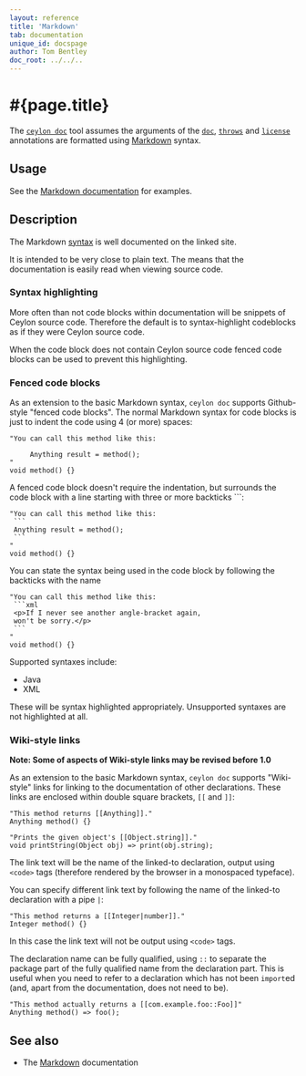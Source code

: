 ```yaml
---
layout: reference
title: 'Markdown'
tab: documentation
unique_id: docspage
author: Tom Bentley
doc_root: ../../..
---
```


# #{page.title}

The [`ceylon doc`](#{site.urls.ceylon_tool_current}/ceylon-doc.html) 
tool assumes the
arguments of the 
[`doc`](../doc/), [`throws`](../throws/) and [`license` ](../license/)
annotations are formatted using 
[Markdown](http://daringfireball.net/projects/markdown/) syntax.

## Usage

See the 
[Markdown documentation](http://daringfireball.net/projects/markdown/) 
for examples.

## Description

The Markdown [syntax](http://daringfireball.net/projects/markdown/syntax) 
is well documented on the linked site. 

It is intended to be very 
close to plain text. The means that the documentation is easily 
read when viewing source code.

### Syntax highlighting

More often than not code blocks within documentation will be
snippets of Ceylon source code. Therefore the default is to 
syntax-highlight codeblocks as if they were Ceylon source code.

When the code block does not contain Ceylon 
source code fenced code blocks can be used to 
prevent this highlighting.

### Fenced code blocks

As an extension to the basic Markdown syntax, `ceylon doc` supports
Github-style "fenced code blocks". The normal Markdown syntax for 
code blocks is just to indent the code using 4 (or more) spaces:

    "You can call this method like this:
         
         Anything result = method();
    "
    void method() {}

A fenced code block doesn't require the indentation, but surrounds the
code block with a line starting with three or more backticks `\``:

    "You can call this method like this:
     ```
     Anything result = method();
     ```
    "
    void method() {}

You can state the syntax being used in the code block by following the 
backticks with the name

    "You can call this method like this:
     ```xml
     <p>If I never see another angle-bracket again,
     won't be sorry.</p>
     ```
    "
    void method() {}

Supported syntaxes include:

* Java
* XML

These will be syntax highlighted appropriately. Unsupported syntaxes are 
not highlighted at all.

### Wiki-style links

**Note: Some of aspects of Wiki-style links may be revised before 1.0**

As an extension to the basic Markdown syntax, `ceylon doc` supports 
"Wiki-style" links for linking to the documentation of other 
declarations. These links are enclosed within double square brackets,
`[[` and `]]`:

    "This method returns [[Anything]]."
    Anything method() {}
    
    "Prints the given object's [[Object.string]]."
    void printString(Object obj) => print(obj.string);

The link text will be the name of the linked-to declaration, output
using `<code>` tags (therefore rendered by the browser in a 
monospaced typeface).

You can specify different link text by following the name of the linked-to 
declaration with a pipe `|`:

    "This method returns a [[Integer|number]]."
    Integer method() {}

In this case the link text will not be output using `<code>` tags.

The declaration name can be fully qualified, using `::` to separate the package 
part of the fully qualified name from the declaration part. 
This is useful when you need to refer to a declaration which has not been
`import`ed (and, apart from the documentation, does not need to be). 

    "This method actually returns a [[com.example.foo::Foo]]"
    Anything method() => foo();


## See also

* The [Markdown](http://daringfireball.net/projects/markdown/) documentation

